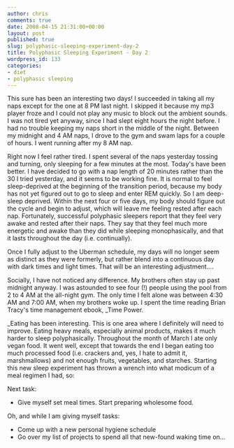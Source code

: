 ```yaml
---
author: chris
comments: true
date: 2008-04-15 21:31:00+00:00
layout: post
published: true
slug: polyphasic-sleeping-experiment-day-2
title: Polyphasic Sleeping Experiment - Day 2
wordpress_id: 133
categories:
- diet
- polyphasic sleeping
---
```


This sure has been an interesting two days!  I succeeded in taking all my naps except for the one at 8 PM last night.  I skipped it because my mp3 player froze and I could not play any music to block out the ambient sounds.  I was not tired yet anyway, since I had slept eight hours the night before.  I had no trouble keeping my naps short in the middle of the night.  Between my midnight and 4 AM naps, I drove to the gym and swam laps for a couple of hours.  I went running after my 8 AM nap.  
  
Right now I feel rather tired.  I spent several of the naps yesterday tossing and turning, only sleeping for a few minutes at the most.  Today's have been better.  I have decided to go with a nap length of 20 minutes rather than the 30 I tried yesterday, and it seems to be working fine.  It is normal to feel sleep-deprived at the beginning of the transition period, because my body has not yet figured out to go to sleep and enter REM quickly.  So I am deep-sleep deprived.  Within the next four or five days, my body should figure out the cycle and begin to adjust, which will leave me feeling rested after each nap.  Fortunately, successful polyphasic sleepers report that they feel very awake and rested after their naps.  They say that they feel much more energetic and awake than they did while sleeping monophasically, and that it lasts throughout the day (i.e. continually).  
  
Once I fully adjust to the Uberman schedule, my days will no longer seem as distinct as they were formerly, but rather blend into a continuous day with dark times and light times.  That will be an interesting adjustment....  
  
Socially, I have not noticed any difference.  My brothers often stay up past midnight anyway.  I was astounded to see four (!) people using the pool from 2 to 4 AM at the all-night gym.  The only time I felt alone was between 4:30 AM and 7:00 AM, when my brothers woke up.  I spent the time reading Brian Tracy's time management ebook, _Time Power.  
  
_Eating has been interesting.  This is one area where I definitely will need to improve.  Eating heavy meals, especially animal products, makes it much harder to sleep polyphasically.  Throughout the month of March I ate only vegan food.  It went well, except that towards the end I began eating too much processed food (i.e. crackers and, yes, I hate to admit it, marshmallows) and not enough fruits, vegetables, and starches.  Starting this new sleep experiment has thrown a wrench into what modicum of a meal regimen I had, so:  
  
Next task:  


  * Give myself set meal times.  Start preparing wholesome food.  

Oh, and while I am giving myself tasks:  


  * Come up with a new personal hygiene schedule
  * Go over my list of projects to spend all that new-found waking time on...  

